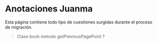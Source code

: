 # Anotaciones Juanma #

Esta página contiene todo tipo de cuestiones surgidas durante el proceso de migración.

> Clase book
> metodo getPreviousPagePoint ?
